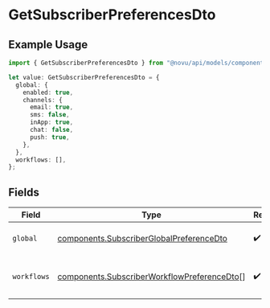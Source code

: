 # GetSubscriberPreferencesDto

## Example Usage

```typescript
import { GetSubscriberPreferencesDto } from "@novu/api/models/components";

let value: GetSubscriberPreferencesDto = {
  global: {
    enabled: true,
    channels: {
      email: true,
      sms: false,
      inApp: true,
      chat: false,
      push: true,
    },
  },
  workflows: [],
};
```

## Fields

| Field                                                                                                      | Type                                                                                                       | Required                                                                                                   | Description                                                                                                |
| ---------------------------------------------------------------------------------------------------------- | ---------------------------------------------------------------------------------------------------------- | ---------------------------------------------------------------------------------------------------------- | ---------------------------------------------------------------------------------------------------------- |
| `global`                                                                                                   | [components.SubscriberGlobalPreferenceDto](../../models/components/subscriberglobalpreferencedto.md)       | :heavy_check_mark:                                                                                         | Global preference settings                                                                                 |
| `workflows`                                                                                                | [components.SubscriberWorkflowPreferenceDto](../../models/components/subscriberworkflowpreferencedto.md)[] | :heavy_check_mark:                                                                                         | Workflow-specific preference settings                                                                      |